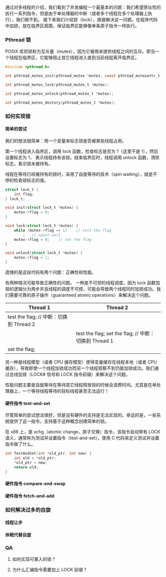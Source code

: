 通过对多线程的介绍，我们看到了并发编程一个最基本的问题：我们希望原址性的执行一系列指令，但是由于单处理器的中断（或者多个线程在多个处理器上执行），我们做不到。
接下来我们介绍锁（lock），直接解决这一问题。在程序代码中加锁，放在临界区周围，保证临界区能够像单条原子指令一样执行。

### Pthread 锁
POSIX 库将锁称为互斥量（mutex），因为它被用来提供线程之间的互斥。即当一个线程在临界区，它能够阻止其它线程进入直到当前线程离开临界区。

```c
#include <pthread.h>

int pthread_mutex_init(pthread_mutex *mutex, const pthread_mutexattr_t *mutexattr);

int pthread_mutex_lock(pthread_mutex_t *mutex);

int pthread_mutex_unlock(pthread_mutex_t *mutex);

int pthread_mutex_destory(pthread_mutex_t *mutex);
```
### 如何实现锁
#### 简单的尝试
我们的想法很简单：用一个变量来标志锁是否被某些线程占用。

第一个线程进入临界区，调用 lock 函数，检查标志是否为 1（这里不是 1），然后设置标志为 1，
表示线程持有该锁。结束临界区时，线程调用 unlock 函数，清除标志，表示锁未被持有。

线程在等待已经被持有的锁时，采用了自旋等待的技术（spin waiting），就是不停的检查锁标志的值。
```c
struct lock_t {
    int flag;
} lock_t;

void init(struct lock_t *mutex) {
    mutex->flag = 0;
}

void lock(struct lock_t *mutex) {
    while (mutex->flag == 1)    // test the flag
        ;   // spain wait
    mutex->flag = 0;    // set the flag
}

void unlock(struct lock_t *mutex) {
    mutex->flag = 1;
}
```
遗憾的是这段代码有两个问题：正确性和性能。

有两种情况可能导致正确性的问题。
一种是不可控的线程调度，因为 lock 函数加锁的逻辑分为两步并且线程的调度不可控，可能会导致两个线程同时加锁成功。我们需要可靠的原子操作（guaranteed atomic operations）来解决这个问题。

| Thread 1 | Thread 2 |
| -- | -- |
| test the flag; // 中断：切换到 Thread 2 |  |
|  | test the flag; set the flag; // 中断：切换到 Thread 1 |
| set the flag; |  |

另一种是线程模型（或者 CPU 缓存模型）使得变量缓存在线程本地（或者 CPU 缓存），导致即使一个线程加锁成功而另一个线程观察不到仍能加锁成功。我们通过总线加锁（LOCK# 信号和 LOCK 指令前缀）来解决这个问题。

性能问题主要是自旋等待在等待其它线程释放锁的时候会浪费时间。尤其是在单处理器上，一个等待线程等待的目标线程甚至无法运行！

#### 硬件指令 test-and-set
尽管简单的尝试想法很好，但是没有硬件的支持是无法实现的。幸运的是，一些系统提供了这一指令，支持基于这种概念创建简单的锁。

在 x86 上，是 xchg（atomic change，原子交换）指令，该指令自动带有 LOCK 语义，通常称为测试并设置指令（test-and-set）。使用 C 代码来定义测试并设置指令做了什么。
```c
int TestAndSet(int *old_ptr, int new) {
    int old = *old_ptr;
    *old_ptr = new;
    return old;
}
```
#### 硬件指令 compare-and-swap

#### 硬件指令 fetch-and-add

### 如何解决过多的自旋

#### 线程让步

#### 休眠代替自旋

### QA
1. 如何实现可重入的锁？

2. 为什么汇编指令需要加上 LOCK 前缀？